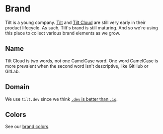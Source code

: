 # Brand

Tilt is a young company. [Tilt](https://docs.tilt.dev/) and [Tilt Cloud](https://cloud.tilt.dev/) are still very early in their product lifecycle. As such, Tilt's brand is still maturing. And so we're using this place to collect various brand elements as we grow.

## Name

Tilt Cloud is two words, not one CamelCase word. One word CamelCase is more prevalent when the second word isn't descriptive, like GitHub or GitLab.

## Domain

We use `tilt.dev` since we think [`.dev` is better than `.io`](https://medium.com/windmill-engineering/dev-is-a-better-io-why-we-moved-to-tilt-dev-9fc8321693d3).

## Colors

See our [brand colors](https://github.com/windmilleng/tilt/blob/master/web/src/constants.scss#L22).
